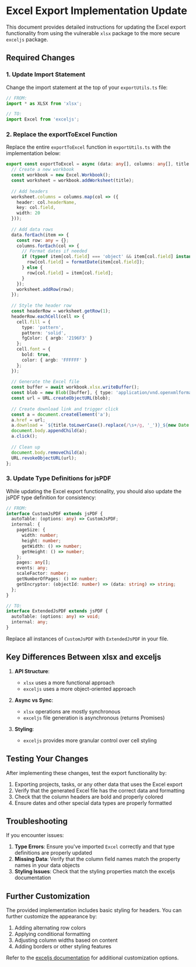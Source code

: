 # Excel Export Implementation Update

This document provides detailed instructions for updating the Excel export functionality from using the vulnerable `xlsx` package to the more secure `exceljs` package.

## Required Changes

### 1. Update Import Statement

Change the import statement at the top of your `exportUtils.ts` file:

```typescript
// FROM:
import * as XLSX from 'xlsx';

// TO:
import Excel from 'exceljs';
```

### 2. Replace the exportToExcel Function

Replace the entire `exportToExcel` function in `exportUtils.ts` with the implementation below:

```typescript
export const exportToExcel = async (data: any[], columns: any[], title: string): Promise<void> => {
  // Create a new workbook
  const workbook = new Excel.Workbook();
  const worksheet = workbook.addWorksheet(title);
  
  // Add headers
  worksheet.columns = columns.map(col => ({
    header: col.headerName,
    key: col.field,
    width: 20
  }));
  
  // Add data rows
  data.forEach(item => {
    const row: any = {};
    columns.forEach(col => {
      // Format dates if needed
      if (typeof item[col.field] === 'object' && item[col.field] instanceof Date) {
        row[col.field] = formatDate(item[col.field]);
      } else {
        row[col.field] = item[col.field];
      }
    });
    worksheet.addRow(row);
  });
  
  // Style the header row
  const headerRow = worksheet.getRow(1);
  headerRow.eachCell(cell => {
    cell.fill = {
      type: 'pattern',
      pattern: 'solid',
      fgColor: { argb: '2196F3' }
    };
    cell.font = {
      bold: true,
      color: { argb: 'FFFFFF' }
    };
  });
  
  // Generate the Excel file
  const buffer = await workbook.xlsx.writeBuffer();
  const blob = new Blob([buffer], { type: 'application/vnd.openxmlformats-officedocument.spreadsheetml.sheet' });
  const url = URL.createObjectURL(blob);
  
  // Create download link and trigger click
  const a = document.createElement('a');
  a.href = url;
  a.download = `${title.toLowerCase().replace(/\s+/g, '_')}_${new Date().toISOString().split('T')[0]}.xlsx`;
  document.body.appendChild(a);
  a.click();
  
  // Clean up
  document.body.removeChild(a);
  URL.revokeObjectURL(url);
};
```

### 3. Update Type Definitions for jsPDF

While updating the Excel export functionality, you should also update the jsPDF type definition for consistency:

```typescript
// FROM:
interface CustomJsPDF extends jsPDF {
  autoTable: (options: any) => CustomJsPDF;
  internal: {
    pageSize: {
      width: number;
      height: number;
      getWidth: () => number;
      getHeight: () => number;
    };
    pages: any[];
    events: any;
    scaleFactor: number;
    getNumberOfPages: () => number;
    getEncryptor: (objectId: number) => (data: string) => string;
  };
}

// TO:
interface ExtendedJsPDF extends jsPDF {
  autoTable: (options: any) => void;
  internal: any;
}
```

Replace all instances of `CustomJsPDF` with `ExtendedJsPDF` in your file.

## Key Differences Between xlsx and exceljs

1. **API Structure**:
   - `xlsx` uses a more functional approach
   - `exceljs` uses a more object-oriented approach

2. **Async vs Sync**:
   - `xlsx` operations are mostly synchronous
   - `exceljs` file generation is asynchronous (returns Promises)

3. **Styling**:
   - `exceljs` provides more granular control over cell styling

## Testing Your Changes

After implementing these changes, test the export functionality by:

1. Exporting projects, tasks, or any other data that uses the Excel export
2. Verify that the generated Excel file has the correct data and formatting
3. Check that the column headers are bold and properly colored
4. Ensure dates and other special data types are properly formatted

## Troubleshooting

If you encounter issues:

1. **Type Errors**: Ensure you've imported `Excel` correctly and that type definitions are properly updated
2. **Missing Data**: Verify that the column field names match the property names in your data objects
3. **Styling Issues**: Check that the styling properties match the exceljs documentation

## Further Customization

The provided implementation includes basic styling for headers. You can further customize the appearance by:

1. Adding alternating row colors
2. Applying conditional formatting
3. Adjusting column widths based on content
4. Adding borders or other styling features

Refer to the [exceljs documentation](https://github.com/exceljs/exceljs) for additional customization options. 
